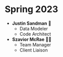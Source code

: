 # Spring 2023
* **Justin Sandman** :space_invader:
  * Data Modeler
  * Code Architect
* **Szavior McRae** :technologist:
  * Team Manager
  * Client Liaison